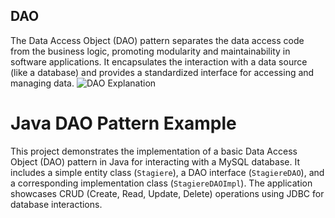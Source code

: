 ## DAO

The Data Access Object (DAO) pattern separates the data access code from the business logic, promoting modularity and maintainability in software applications. It encapsulates the interaction with a data source (like a database) and provides a standardized interface for accessing and managing data.
![DAO Explanation](https://i.stack.imgur.com/3XnBN.png)

# Java DAO Pattern Example

This project demonstrates the implementation of a basic Data Access Object (DAO) pattern in Java for interacting with a MySQL database. It includes a simple entity class (`Stagiere`), a DAO interface (`StagiereDAO`), and a corresponding implementation class (`StagiereDAOImpl`). The application showcases CRUD (Create, Read, Update, Delete) operations using JDBC for database interactions.



